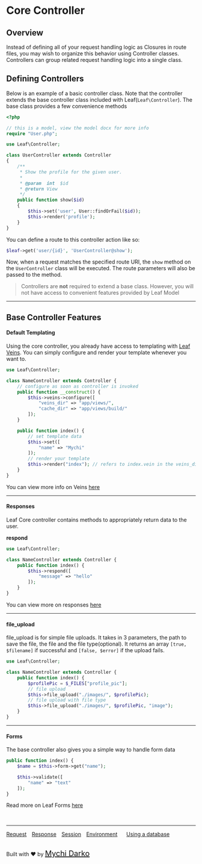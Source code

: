 # Core Controller

## Overview
Instead of defining all of your request handling logic as Closures in route files, you may wish to organize this behavior using Controller classes. Controllers can group related request handling logic into a single class.

## Defining Controllers
Below is an example of a basic controller class. Note that the controller extends the base controller class included with Leaf(`Leaf\Controller`). The base class provides a few convenience methods 
<!-- such as the middleware method, which may be used to attach middleware to controller actions: -->

```php
<?php

// this is a model, view the model docx for more info
require "User.php";

use Leaf\Controller;

class UserController extends Controller
{
    /**
     * Show the profile for the given user.
     *
     * @param  int  $id
     * @return View
     */
    public function show($id)
    {
		$this->set('user', User::findOrFail($id));
        $this->render('profile');
    }
}
```

You can define a route to this controller action like so:

```php
$leaf->get('user/{id}', 'UserController@show');
```

Now, when a request matches the specified route URI, the `show` method on the `UserController` class will be executed. The route parameters will also be passed to the method.

> Controllers are **not** required to extend a base class. However, you will not have access to convenient features provided by Leaf Model
<!-- such as the middleware, validate, and dispatch methods. -->

<hr>

## Base Controller Features

#### Default Templating
Using the core controller, you already have access to templating with [Leaf Veins](leaf/v/2.0/views/veins). You can simply configure and render your template whenever you want to.

```php
use Leaf\Controller;

class NameController extends Controller {
	// configure as soon as controller is invoked
	public function __construct() {
		$this->veins->configure([
			"veins_dir" => "app/views/",
			"cache_dir" => "app/views/build/"
		]);
	}

	public function index() {
		// set template data
		$this->set([
			"name" => "Mychi"
		]);
		// render your template
		$this->render("index"); // refers to index.vein in the veins_dir
	}
}
```

You can view more info on Veins [here](leaf/v/2.0/views/veins)

<hr>

#### Responses
Leaf Core controller contains methods to appropriately return data to the user.

**respond**
```php
use Leaf\Controller;

class NameController extends Controller {
	public function index() {
		$this->respond([
			"message" => "hello"
		]);
	}
}
```

You can view more on responses [here](leaf/v/2.0/http/response)

<hr>

#### file_upload
file_upload is for simple file uploads. It takes in 3 parameters, the path to save the file, the file and the file type(optional). It returns an array `[true, $filename]` if successful and `[false, $error]` if the upload fails.

```php
use Leaf\Controller;

class NameController extends Controller {
	public function index() {
		$profilePic = $_FILES["profile_pic"];
		// file upload
		$this->file_upload("./images/", $profilePic);
		// file upload with file type
		$this->file_upload("./images/", $profilePic, "image");
	}
}
```

<hr>

#### Forms
The base controller also gives you a simple way to handle form data

```php
public function index() {
	$name = $this->form->get("name");

	$this->validate([
		"name" => "text"
	]);
}
```

Read more on Leaf Forms [here](leaf/v/2.0/core/forms)


<!-- <span style="background: rgb(11, 200, 70); color: white; padding: 3px 7px; font-size: 14px;">New in v2</span> -->
<br>
<hr>

<a href="#/leaf/v/2.0/http/request" style="margin: 0px">Request</a>
<a href="#/leaf/v/2.0/http/response" style="margin: 0px 10px;">Response</a>
<a href="#/leaf/v/2.0/http/session" style="margin: 0px; 10px;">Session</a>
<a href="#/leaf/v/2.0/environment" style="margin: 0px 10px;">Environment</a>
<a href="#/leaf/v/2.0/database" style="margin: 0px 10px;">Using a database</a>

<br>
Built with ❤ by <a href="https://mychi.netlify.app" style="font-size: 20px; color: #111;" target="_blank">Mychi Darko</a>